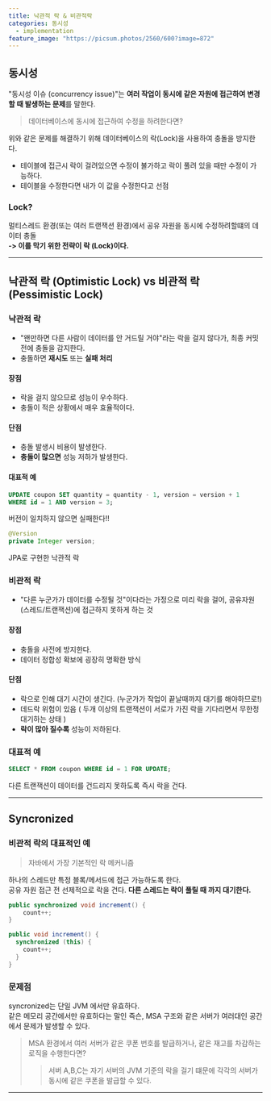 ```yaml
---
title: 낙관적 락 & 비관적락
categories: 동시성
  - implementation
feature_image: "https://picsum.photos/2560/600?image=872"
---
```


## 동시성

"동시성 이슈 (concurrency issue)"는 **여러 작업이 동시에 같은 자원에 접근하여 변경할 때 발생하는 문제**를 말한다.
<br>

>  데이터베이스에 동시에 접근하여 수정을 하려한다면? 

위와 같은 문제를 해결하기 위해 데이터베이스의 락(Lock)을 사용하여 충돌을 방지한다.
- 테이블에 접근시 락이 걸려있으면 수정이 불가하고 락이 풀려 있을 때만 수정이 가능하다.
- 테이블을 수정한다면 내가 이 값을 수정한다고 선점

### Lock?
멀티스레드 환경(또는 여러 트랜잭션 환경)에서 공유 자원을 동시에 수정하려할떄의 데이터 충돌
<br>
**-> 이를 막기 위한 전략이 락 (Lock)이다.**

---

## 낙관적 락 (Optimistic Lock) vs 비관적 락 (Pessimistic Lock)
### 낙관적 락
- "왠만하면 다른 사람이 데이터를 안 거드릴 거야"라는 락을 걸지 않다가, 최종 커밋 전에 충돌을 감지한다.
- 충돌하면 **재시도** 또는 **실패 처리**

#### 장점 
- 락을 걸지 않으므로 성능이 우수하다.
- 충돌이 적은 상황에서 매우 효율적이다.
#### 단점
- 충돌 발생시 비용이 발생한다. 
- **충돌이 많으면** 성능 저하가 발생한다.

#### 대표적 예
```sql
UPDATE coupon SET quantity = quantity - 1, version = version + 1
WHERE id = 1 AND version = 3;
```
버전이 일치하지 않으면 실패한다!!

```java 
@Version
private Integer version;
```
JPA로 구현한 낙관적 락

### 비관적 락
- "다른 누군가가 데이터를 수정될 것"이다라는 가정으로 미리 락을 걸어, 공유자원(스레드/트랜잭션)에 접근하지 못하게 하는 것

#### 장점
- 충돌을 사전에 방지한다.
- 데이터 정합성 확보에 굉장히 명확한 방식

#### 단점
- 락으로 인해 대기 시간이 생긴다. (누군가가 작업이 끝날때까지 대기를 해야하므로!)
- 데드락 위험이 있음 ( 두개 이상의 트랜잭션이 서로가 가진 락을 기다리면서 무한정 대기하는 상태 )
- **락이 많아 질수록** 성능이 저하된다.

### 대표적 예
```sql
SELECT * FROM coupon WHERE id = 1 FOR UPDATE;
```
다른 트랜잭션이 데이터를 건드리지 못하도록 즉시 락을 건다.

---

## Syncronized
### 비관적 락의 대표적인 예
> 자바에서 가장 기본적인 락 메커니즘

하나의 스레드만 특정 블록/메서드에 접근 가능하도록 한다.
<br> 공유 자원 접근 전 선제적으로 락을 건다.
**다른 스레드는 락이 풀릴 때 까지 대기한다.**

```java
public synchronized void increment() {
    count++;
}

public void increment() {
  synchronized (this) {
    count++;
  }
}
```

### 문제점
syncronized는 단일 JVM 에서만 유효하다. 
<br>같은 메모리 공간에서만 유효하다는 말인 즉슨, MSA 구조와 같은 서버가 여러대인 공간에서 문제가 발생할 수 있다.

> MSA 환경에서 여러 서버가 같은 쿠폰 번호를 발급하거나, 같은 재고를 차감하는 로직을 수행한다면?
>> 서버 A,B,C는 자기 서버의 JVM 기준의 락을 걸기 떄문에 각각의 서버가 동시에 같은 쿠폰을 발급할 수 있다.

---

